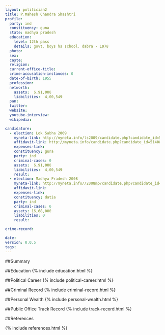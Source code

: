 ```yaml
---
layout: politician2
title: P.Mahesh Chandra Shashtri
profile: 
  party: ind
  constituency: guna
  state: madhya pradesh
  education: 
    level: 12th pass
    details: govt. boys hs school, dabra - 1978
  photo: 
  sex: 
  caste: 
  religion: 
  current-office-title: 
  crime-accusation-instances: 0
  date-of-birth: 1955
  profession: 
  networth: 
    assets:  6,91,000
    liabilities:  4,00,549
  pan: 
  twitter: 
  website: 
  youtube-interview: 
  wikipedia: 

candidature: 
  - election: Lok Sabha 2009
    myneta-link: http://myneta.info/ls2009/candidate.php?candidate_id=5140
    affidavit-link: http://myneta.info/candidate.php?candidate_id=5140&scan=original
    expenses-link: 
    constituency: guna 
    party: ind
    criminal-cases: 0
    assets:  6,91,000
    liabilities:  4,00,549
    result:  
  - election: Madhya Pradesh 2008
    myneta-link: http://myneta.info//2008mp/candidate.php?candidate_id=1670
    affidavit-link: 
    expenses-link: 
    constituency: datia 
    party: ind
    criminal-cases: 0
    assets: 16,68,000
    liabilities: 0
    result:  

crime-record: 

date: 
version: 0.0.5
tags: 
---
```

##Summary


##Education
{% include education.html %}


##Political Career
{% include political-career.html %}


##Criminal Record
{% include criminal-record.html %}


##Personal Wealth
{% include personal-wealth.html %}


##Public Office Track Record
{% include track-record.html %}


##References


{% include references.html %}